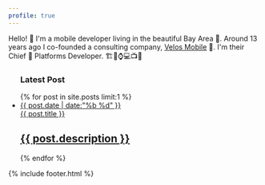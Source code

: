 ```yaml
---
profile: true
---
```


Hello! 👋 I'm a mobile developer living in the beautiful Bay Area 🌉. Around 13 years ago I co-founded a consulting company, [Velos Mobile](https://velosmobile.com) 💼. I'm their Chief  Platforms Developer. 🏗️📱⌚💻📺🥽

<ul id="post-list">
    <h3>Latest Post</h3>
    {% for post in site.posts limit:1 %}
        <li>
            <a href="{{ "/" | relative_url  }}{{ post.url | remove_first: '/' }}"><aside class="dates">{{ post.date | date:"%b %d" }}</aside></a>
            <a href="{{ "/" | relative_url  }}{{ post.url | remove_first: '/' }}">{{ post.title }} <h2>{{ post.description }}</h2></a>
        </li>
    {% endfor %}
</ul>

{% include footer.html %}
